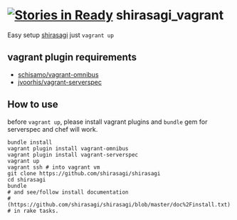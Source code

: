 [![Stories in Ready](https://badge.waffle.io/gouf/shirasagi_vagrant.png?label=ready&title=Ready)](https://waffle.io/gouf/shirasagi_vagrant)
shirasagi_vagrant
=================


Easy setup [shirasagi](https://github.com/shirasagi/shirasagi) just ```vagrant up```

## vagrant plugin requirements

* [schisamo/vagrant-omnibus](https://github.com/schisamo/vagrant-omnibus)
* [jvoorhis/vagrant-serverspec](https://github.com/jvoorhis/vagrant-serverspec)

## How to use

before ```vagrant up```, please install vagrant plugins and ```bundle``` gem for serverspec and chef will work.

```shell
bundle install
vagrant plugin install vagrant-omnibus
vagrant plugin install vagrant-serverspec
vagrant up
vagrant ssh # into vagrant vm
git clone https://github.com/shirasagi/shirasagi
cd shirasagi
bundle
# and see/follow install documentation
# (https://github.com/shirasagi/shirasagi/blob/master/doc%2Finstall.txt)
# in rake tasks.
```
